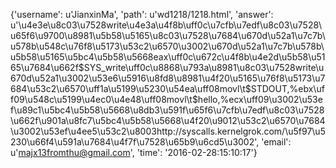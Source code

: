 {'username': u'JianxinMa', 'path': u'wd1218/1218.html', 'answer': u'\u4e3e\u8c03\u7528write\u4e3a\u4f8b\uff0c\u7cfb\u7edf\u8c03\u7528\u65f6\u9700\u8981\u5b58\u5165\u8c03\u7528\u7684\u670d\u52a1\u7c7b\u578b\u548c\u76f8\u5173\u53c2\u6570\u3002\u670d\u52a1\u7c7b\u578b\u5b58\u5165\u5bc4\u5b58\u5668eax\uff0c\u672c\u4f8b\u4e2d\u5b58\u5165\u7684\u662f$SYS_write\uff0c\u8868\u793a\u8981\u8c03\u7528write\u670d\u52a1\u3002\u53e6\u5916\u8fd8\u8981\u4f20\u5165\u76f8\u5173\u7684\u53c2\u6570\uff1a\u5199\u5230\u54ea\uff08movl\t$STDOUT,%ebx\uff09\u548c\u5199\u4ec0\u4e48\uff08movl\t$hello,%ecx\uff09\u3002\u53ef\u89c1\u5bc4\u5b58\u5668\u8db3\u591f\u65f6\u7cfb\u7edf\u8c03\u7528\u662f\u901a\u8fc7\u5bc4\u5b58\u5668\u4f20\u9012\u53c2\u6570\u7684\u3002\u53ef\u4ee5\u53c2\u8003http://syscalls.kernelgrok.com/\u5f97\u5230\u66f4\u591a\u7684\u4f7f\u7528\u65b9\u6cd5\u3002', 'email': u'majx13fromthu@gmail.com', 'time': '2016-02-28:15:10:17'}